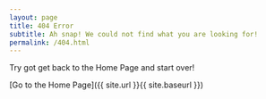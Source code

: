 ```yaml
---
layout: page
title: 404 Error
subtitle: Ah snap! We could not find what you are looking for!
permalink: /404.html
---
```


Try got get back to the Home Page and start over!

[Go to the Home Page]({{ site.url }}{{ site.baseurl }})
